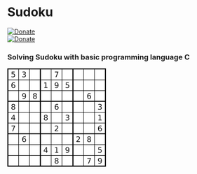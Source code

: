 # Sudoku
[![Donate](https://img.shields.io/badge/Donate-PayPal-green.svg)](https://www.paypal.me/grv97)<br>
[![Donate](https://img.shields.io/badge/Say%20Thanks-!-1EAEDB.svg)](https://saythanks.io/to/Grv-Singh)<br>

### Solving Sudoku with basic programming language C
![](https://raw.githubusercontent.com/Grv-Singh/Sudoku/master/download.png)
